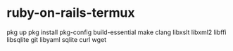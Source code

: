 # ruby-on-rails-termux

pkg up
pkg install pkg-config build-essential make clang libxslt libxml2 libffi libsqlite git libyaml sqlite curl wget

